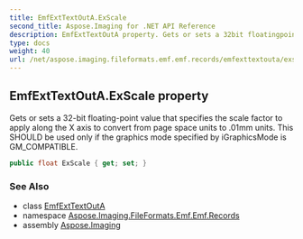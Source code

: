 ```yaml
---
title: EmfExtTextOutA.ExScale
second_title: Aspose.Imaging for .NET API Reference
description: EmfExtTextOutA property. Gets or sets a 32bit floatingpoint value that specifies the scale factor to apply along the X axis to convert from page space units to .01mm units. This SHOULD be used only if the graphics mode specified by iGraphicsMode is GM_COMPATIBLE
type: docs
weight: 40
url: /net/aspose.imaging.fileformats.emf.emf.records/emfexttextouta/exscale/
---
```

## EmfExtTextOutA.ExScale property

Gets or sets a 32-bit floating-point value that specifies the scale factor to apply along the X axis to convert from page space units to .01mm units. This SHOULD be used only if the graphics mode specified by iGraphicsMode is GM_COMPATIBLE.

```csharp
public float ExScale { get; set; }
```

### See Also

* class [EmfExtTextOutA](../)
* namespace [Aspose.Imaging.FileFormats.Emf.Emf.Records](../../emfexttextouta/)
* assembly [Aspose.Imaging](../../../)


